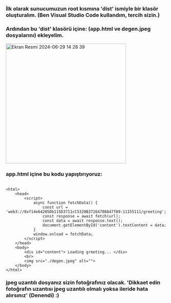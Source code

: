 ### İlk olarak sunucumuzun root kısmına 'dist' ismiyle bir klasör oluşturalım. (Ben Visual Studio Code kullandım, tercih sizin.)



### Ardından bu 'dist' klasörü içine: (app.html ve degen.jpeg dosyalarını) ekleyelim.



<img width="375" alt="Ekran Resmi 2024-06-29 14 28 39" src="https://github.com/kaplanbitcoin1/EthStorage-dApp-Tasks/assets/98455323/ceabe228-0b2a-4a24-9e59-7ecdf968d367">



### app.html içine bu kodu yapıştırıyoruz:






```shell

<html>
    <head>
        <script>
            async function fetchData() {
                const url = 'web3://0xf14e64285Db115D3711cC5320B37264708A47f89:11155111/greeting';
                const response = await fetch(url);
                const data = await response.text();
                document.getElementById('content').textContent = data;
            }
            window.onload = fetchData;
        </script>
    </head>
    <body>
        <div id="content"> Loading greeting... </div>
        <br>
        <img src="./degen.jpeg" alt="">
    </body>
</html>

```


### jpeg uzantılı dosyanız sizin fotoğrafınız olacak. 'Dikkaet edin fotoğrafın uzantısı jpeg uzantılı olmalı yoksa ileride hata alırsınız' (Denendi) :)


